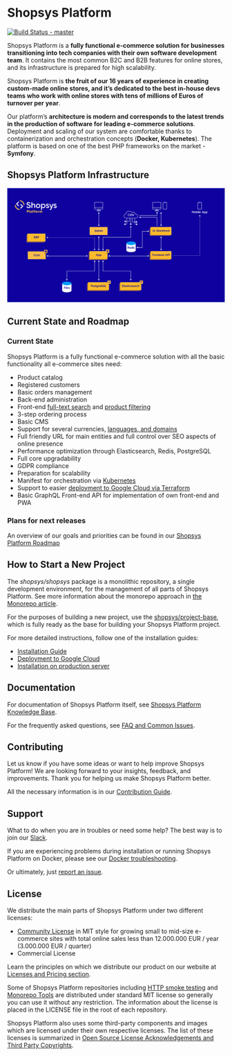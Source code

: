 # Shopsys Platform

[![Build Status - master](https://github.com/shopsys/shopsys/workflows/Docker%20build/badge.svg?branch=master)](https://github.com/shopsys/shopsys/actions?query=workflow%3A%22Docker+build%22+branch%3A%22master%22)

Shopsys Platform is a **fully functional e-commerce solution for businesses transitioning into tech companies with their own software development team**.
It contains the most common B2C and B2B features for online stores, and its infrastructure is prepared for high scalability.

Shopsys Platform is **the fruit of our 16 years of experience in creating custom-made online stores, and it’s dedicated to the best in-house devs teams who work with online stores with tens of millions of Euros of turnover per year**.

Our platform’s **architecture is modern and corresponds to the latest trends in the production of software for leading e-commerce solutions**.
Deployment and scaling of our system are comfortable thanks to containerization and orchestration concepts (**Docker, Kubernetes**).
The platform is based on one of the best PHP frameworks on the market - **Symfony**.

## Shopsys Platform Infrastructure

![Shopsys Platform Infrastructure](./docs/img/shopsys-platform-infrastructure.png 'Shopsys Platform Infrastructure')

## Current State and Roadmap

### Current State

Shopsys Platform is a fully functional e-commerce solution with all the basic functionality all e-commerce sites need:

-   Product catalog
-   Registered customers
-   Basic orders management
-   Back-end administration
-   Front-end [full-text search](https://docs.shopsys.com/en/latest/model/front-end-product-searching/) and [product filtering](https://docs.shopsys.com/en/latest/model/front-end-product-filtering/)
-   3-step ordering process
-   Basic CMS
-   Support for several currencies, [languages, and domains](https://docs.shopsys.com/en/latest/introduction/domain-multidomain-multilanguage/)
-   Full friendly URL for main entities and full control over SEO aspects of online presence
-   Performance optimization through Elasticsearch, Redis, PostgreSQL
-   Full core upgradability
-   GDPR compliance
-   Preparation for scalability
-   Manifest for orchestration via [Kubernetes](https://docs.shopsys.com/en/latest/kubernetes/introduction-to-kubernetes/)
-   Support to easier [deployment to Google Cloud via Terraform](https://docs.shopsys.com/en/latest/kubernetes/how-to-deploy-ssfw-to-google-cloud-platform/)
-   Basic GraphQL Front-end API for implementation of own front-end and PWA

### Plans for next releases

An overview of our goals and priorities can be found in our [Shopsys Platform Roadmap](https://www.shopsys.com/product-roadmap/)

## How to Start a New Project

The _shopsys/shopsys_ package is a monolithic repository, a single development environment, for the management of all parts of Shopsys Platform.
See more information about the monorepo approach in [the Monorepo article](https://docs.shopsys.com/en/latest/introduction/monorepo/).

For the purposes of building a new project, use the [shopsys/project-base](https://github.com/shopsys/project-base),
which is fully ready as the base for building your Shopsys Platform project.

For more detailed instructions, follow one of the installation guides:

-   [Installation Guide](https://docs.shopsys.com/en/latest/installation/installation-guide/)
-   [Deployment to Google Cloud](https://docs.shopsys.com/en/latest/kubernetes/how-to-deploy-ssfw-to-google-cloud-platform/)
-   [Installation on production server](https://docs.shopsys.com/en/latest/installation/installation-using-docker-on-production-server/)

## Documentation

For documentation of Shopsys Platform itself, see [Shopsys Platform Knowledge Base](https://docs.shopsys.com/en/latest/).

For the frequently asked questions, see [FAQ and Common Issues](https://docs.shopsys.com/en/latest/introduction/faq-and-common-issues/).

## Contributing

Let us know if you have some ideas or want to help improve Shopsys Platform!
We are looking forward to your insights, feedback, and improvements.
Thank you for helping us make Shopsys Platform better.

All the necessary information is in our [Contribution Guide](./CONTRIBUTING.md).

## Support

What to do when you are in troubles or need some help?
The best way is to join our [Slack](https://join.slack.com/t/shopsysframework/shared_invite/zt-11wx9au4g-e5pXei73UJydHRQ7nVApAQ).

If you are experiencing problems during installation or running Shopsys Platform on Docker,
please see our [Docker troubleshooting](https://docs.shopsys.com/en/latest/docker/docker-troubleshooting/).

Or ultimately, just [report an issue](https://github.com/shopsys/shopsys/issues/new).

## License

We distribute the main parts of Shopsys Platform under two different licenses:

-   [Community License](./LICENSE) in MIT style for growing small to mid-size e-commerce sites with total online sales less than 12.000.000 EUR / year (3.000.000 EUR / quarter)
-   Commercial License

Learn the principles on which we distribute our product on our website at [Licenses and Pricing section](https://www.shopsys.com/licensing).

Some of Shopsys Platform repositories including [HTTP smoke testing](https://github.com/shopsys/http-smoke-testing) and [Monorepo Tools](https://github.com/shopsys/monorepo-tools) are distributed under standard MIT license so generally you can use it without any restriction. The information about the license is placed in the LICENSE file in the root of each repository.

Shopsys Platform also uses some third-party components and images which are licensed under their own respective licenses.
The list of these licenses is summarized in [Open Source License Acknowledgements and Third Party Copyrights](./open-source-license-acknowledgements-and-third-party-copyrights.md).
